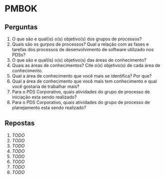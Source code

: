 # PMBOK

## Perguntas

  1. O que são e qual(is) o(s) objetivo(s) dos grupos de processos?
  2. Quais são os gurpos de processos? Qual a relação com as fases e tarefas dos processos de desenvolvimento de software utilizado nos PDSs?
  3. O que são e qual(is) o(s) objetivo(s) das áreas de conhecimento?
  4. Quais as áreas de conhecimentos? Cite o(s) objetivo(s) de cada área de conhecimento.
  5. Qual a área de conhecimento que você mais se identifica? Por que?
  6. Qual a área de conhecimento que você mais tem conhecimento e qual você gostaria de trabalhar mais?
  7. Para o PDS Corporativo, quais atividades do grupo de processo de iniciação esta sendo realizado?
  8. Para o PDS Corporativo, quais atividades do grupo de processo de planejamento esta sendo realizado?

## Repostas

  1. *TODO*
  2. *TODO*
  3. *TODO*
  4. *TODO*
  5. *TODO*
  6. *TODO*
  7. *TODO*
  8. *TODO*
